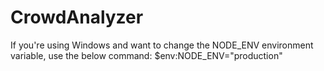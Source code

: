 # CrowdAnalyzer

If you're using Windows and want to change the NODE_ENV environment variable, use the below command:
$env:NODE_ENV="production"
